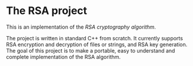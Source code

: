 # The **RSA** project #

This is an implementation of the _RSA cryptography algorithm_.

The project is written in standard C++ from scratch. It currently supports RSA encryption and decryption of files or strings, and RSA key generation. The goal of this project is to make a portable, easy to understand and complete implementation of the RSA algorithm.
